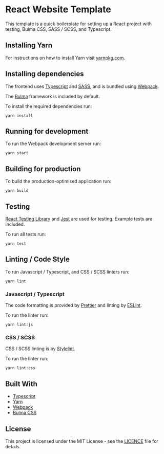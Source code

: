 # React Website Template

This template is a quick boilerplate for setting up a React project with testing, Bulma CSS, SASS / SCSS, and Typescript.

## Installing Yarn

For instructions on how to install Yarn visit [yarnpkg.com](https://yarnpkg.com/lang/en/).

## Installing dependencies

The frontend uses [Typescript](https://www.typescriptlang.org/) and [SASS](https://sass-lang.com/), and is bundled using [Webpack](https://webpack.js.org/).

The [Bulma](https://bulma.io/) framework is included by default.

To install the required dependencies run:

```
yarn install
```

## Running for development

To run the Webpack development server run:

```
yarn start
```

## Building for production

To build the production-optimised application run:

```
yarn build
```


## Testing

[React Testing Library](https://testing-library.com/docs/react-testing-library/intro/) and [Jest](https://jestjs.io/) are used for testing. Example tests are included.

To run all tests run:

```
yarn test
```

## Linting / Code Style

To run Javascript / Typescript, and CSS / SCSS linters run:

```
yarn lint
```

### Javascript / Typescript

The code formatting is provided by [Prettier](https://prettier.io/) and linting by [ESLint](https://eslint.org/).

To run the linter run:

```
yarn lint:js
```

### CSS / SCSS

CSS / SCSS linting is by [Stylelint](https://stylelint.io/).

To run the linter run:

```
yarn lint:css
```



## Built With

- [Typescript](https://www.typescriptlang.org/)
- [Yarn](https://yarnpkg.com/lang/en/)
- [Webpack](https://webpack.js.org/)
- [Bulma CSS](https://bulma.io/)

## License

This project is licensed under the MIT License - see the [LICENCE](LICENSE) file for details.
